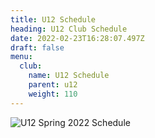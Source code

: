 ```yaml
---
title: U12 Schedule
heading: U12 Club Schedule
date: 2022-02-23T16:28:07.497Z
draft: false
menu:
  club:
    name: U12 Schedule
    parent: u12
    weight: 110
---
```

![U12 Spring 2022 Schedule](https://res.cloudinary.com/robinson-soccer/image/upload/v1647382958/Club/Divisions/U12/u12-schedule_nuhhvr.jpg)

<!-- \*\*Spring 2022\*\*
{{< table class="table" >}}
| Date          | Event                    | Location   | Notes                          |
|---------------|--------------------------|------------|--------------------------------|
| Sunday 4/3    | Game 2:30 vs Marshall    | Marshall   | Marshall Soccer Fields Route 1 |
| Saturday 4/9  | Game 4:00 vs Albion      | Robinson   | Washington Elementary          |
| Saturday 4/23 | Game 4:00 vs Marshall    | Robinson   | Washington Elementary          |
| Saturday 5/7  | Game 5:00 vs Effingham   | Robinson   | Washington Elementary          |
| Sunday 5/8    | Game 3:00 vs Charleston  | Charleston | Hi-Cone Fields                 |
| Saturday 5/14 | Game 11:30 vs Charleston | Robinson   | Washington Elementary          |
| Sunday 5/15   | Game 2:00 vs Sullivan    | Robinson   | Washington Elementary          |
{{< /table >}} -->